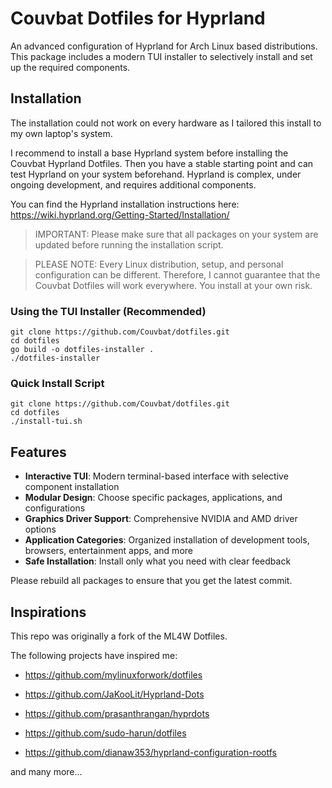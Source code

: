 # Couvbat Dotfiles for Hyprland

An advanced configuration of Hyprland for Arch Linux based distributions. This package includes a modern TUI installer to selectively install and set up the required components.

## Installation

The installation could not work on every hardware as I tailored this install to my own laptop's system.

I recommend to install a base Hyprland system before installing the Couvbat Hyprland Dotfiles. Then you have a stable starting point and can test Hyprland on your system beforehand. Hyprland is complex, under ongoing development, and requires additional components.

You can find the Hyprland installation instructions here: https://wiki.hyprland.org/Getting-Started/Installation/

> IMPORTANT: Please make sure that all packages on your system are updated before running the installation script.

> PLEASE NOTE: Every Linux distribution, setup, and personal configuration can be different. Therefore, I cannot guarantee that the Couvbat Dotfiles will work everywhere. You install at your own risk.

### Using the TUI Installer (Recommended)

```shell
git clone https://github.com/Couvbat/dotfiles.git
cd dotfiles
go build -o dotfiles-installer .
./dotfiles-installer
```

### Quick Install Script

```shell
git clone https://github.com/Couvbat/dotfiles.git
cd dotfiles
./install-tui.sh
```

## Features

- **Interactive TUI**: Modern terminal-based interface with selective component installation
- **Modular Design**: Choose specific packages, applications, and configurations
- **Graphics Driver Support**: Comprehensive NVIDIA and AMD driver options
- **Application Categories**: Organized installation of development tools, browsers, entertainment apps, and more
- **Safe Installation**: Install only what you need with clear feedback

Please rebuild all packages to ensure that you get the latest commit.

## Inspirations

This repo was originally a fork of the ML4W Dotfiles.

The following projects have inspired me:

- https://github.com/mylinuxforwork/dotfiles

- https://github.com/JaKooLit/Hyprland-Dots
- https://github.com/prasanthrangan/hyprdots
- https://github.com/sudo-harun/dotfiles
- https://github.com/dianaw353/hyprland-configuration-rootfs

and many more...
